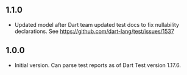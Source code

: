 ## 1.1.0

- Updated model after Dart team updated test docs to fix nullability declarations.
  See https://github.com/dart-lang/test/issues/1537

## 1.0.0

- Initial version.
  Can parse test reports as of Dart Test version 1.17.6.
